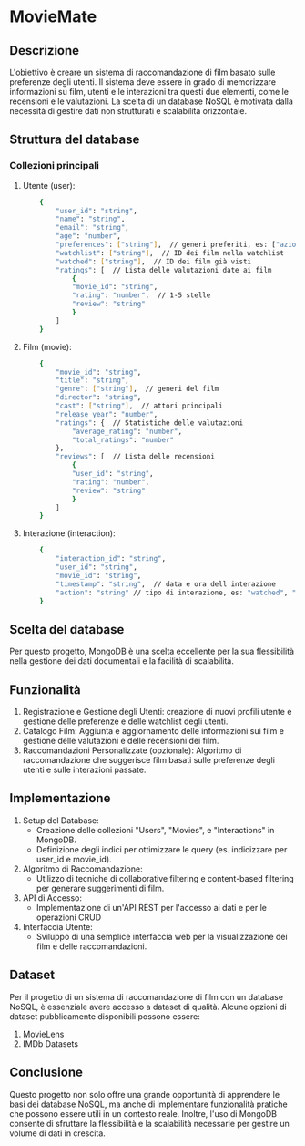 # MovieMate

## Descrizione
L'obiettivo è creare un sistema di raccomandazione di film basato sulle preferenze degli utenti. Il sistema deve essere in grado di memorizzare informazioni su film, utenti e le interazioni tra questi due elementi, come le recensioni e le valutazioni. La scelta di un database NoSQL è motivata dalla necessità di gestire dati non strutturati e scalabilità orizzontale.

## Struttura del database

### Collezioni principali
1. Utente (user):
    ```bash
        {
            "user_id": "string",
            "name": "string",
            "email": "string",
            "age": "number",
            "preferences": ["string"],  // generi preferiti, es: ["azione", "comedia"]
            "watchlist": ["string"],  // ID dei film nella watchlist
            "watched": ["string"],  // ID dei film già visti
            "ratings": [  // Lista delle valutazioni date ai film
                {
                "movie_id": "string",
                "rating": "number",  // 1-5 stelle
                "review": "string"
                }
            ]
        }

2. Film (movie):
    ```bash
        {
            "movie_id": "string",
            "title": "string",
            "genre": ["string"],  // generi del film
            "director": "string",
            "cast": ["string"],  // attori principali
            "release_year": "number",
            "ratings": {  // Statistiche delle valutazioni
                "average_rating": "number",
                "total_ratings": "number"
            },
            "reviews": [  // Lista delle recensioni
                {
                "user_id": "string",
                "rating": "number",
                "review": "string"
                }
            ]
        }


3. Interazione (interaction):
    ```bash
        {
            "interaction_id": "string",
            "user_id": "string",
            "movie_id": "string",
            "timestamp": "string",  // data e ora dell interazione
            "action": "string" // tipo di interazione, es: "watched", "rated", "added to watchlist"
        }

## Scelta del database
Per questo progetto, MongoDB è una scelta eccellente per la sua flessibilità nella gestione dei dati documentali e la facilità di scalabilità.

## Funzionalità
1. Registrazione e Gestione degli Utenti: creazione di nuovi profili utente e gestione delle preferenze e delle watchlist degli utenti.
2. Catalogo Film: Aggiunta e aggiornamento delle informazioni sui film e gestione delle valutazioni e delle recensioni dei film.
3. Raccomandazioni Personalizzate (opzionale): Algoritmo di raccomandazione che suggerisce film basati sulle preferenze degli utenti e sulle interazioni passate.

## Implementazione
1. Setup del Database:
    - Creazione delle collezioni "Users", "Movies", e "Interactions" in MongoDB.
    - Definizione degli indici per ottimizzare le query (es. indicizzare per user_id e movie_id).
2. Algoritmo di Raccomandazione:
    - Utilizzo di tecniche di collaborative filtering e content-based filtering per generare suggerimenti di film.
3. API di Accesso:
    - Implementazione di un'API REST per l'accesso ai dati e per le operazioni CRUD
4. Interfaccia Utente:
    - Sviluppo di una semplice interfaccia web per la visualizzazione dei film e delle raccomandazioni.

## Dataset
Per il progetto di un sistema di raccomandazione di film con un database NoSQL, è essenziale avere accesso a dataset di qualità. Alcune opzioni di dataset pubblicamente disponibili possono essere:
1.  MovieLens
2.  IMDb Datasets

## Conclusione
Questo progetto non solo offre una grande opportunità di apprendere le basi dei database NoSQL, ma anche di implementare funzionalità pratiche che possono essere utili in un contesto reale. Inoltre, l'uso di MongoDB consente di sfruttare la flessibilità e la scalabilità necessarie per gestire un volume di dati in crescita.
